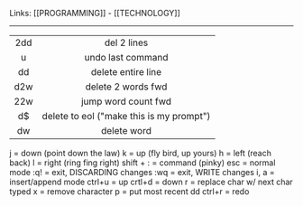 Links: [[PROGRAMMING]] - [[TECHNOLOGY]]

--- 

| | |
| :--: | :--: |
| 2dd | del 2 lines |
| u | undo last command |
| dd | delete entire line |
| d2w | delete 2 words fwd |
| 22w | jump word count fwd |
| d$ | delete to eol ("make this is my prompt") |
| dw | delete word |

j = down (point down the law)
k = up (fly bird, up yours)
h = left (reach back)
l = right (ring fing right)
shift + : = command (pinky)
esc = normal mode
:q! = exit, DISCARDING changes
:wq = exit, WRITE changes
i, a = insert/append mode
ctrl+u = up
crtl+d = down
r = replace char w/ next char typed
x = remove character
p = put most recent dd
ctrl+r = redo



